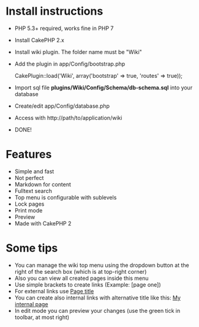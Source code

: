 # Install instructions

* PHP 5.3+ required, works fine in PHP 7
* Install CakePHP 2.x
* Install wiki plugin. The folder name must be "Wiki"
* Add the plugin in app/Config/bootstrap.php

    CakePlugin::load('Wiki', array('bootstrap' => true, 'routes' => true));

* Import sql file **plugins/Wiki/Config/Schema/db-schema.sql** into your database
* Create/edit app/Config/database.php
* Access with http://path/to/application/wiki
* DONE!

# Features

* Simple and fast
* Not perfect
* Markdown for content
* Fulltext search
* Top menu is configurable with sublevels
* Lock pages
* Print mode
* Preview
* Made with CakePHP 2

# Some tips

* You can manage the wiki top menu using the dropdown button at the right of the search box (which is at top-right corner)
* Also you can view all created pages inside this menu
* Use simple brackets to create links (Example: [page one])
* For external links use [Page title](http://externalsite.org)
* You can create also internal links with alternative title like this: [My internal page](my_page_alias)
* In edit mode you can preview your changes (use the green tick in toolbar, at most right)
